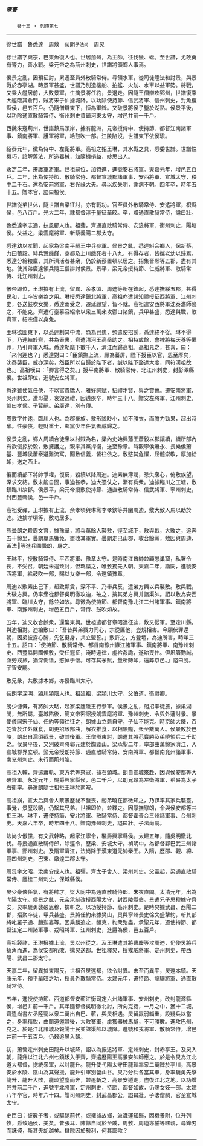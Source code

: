 

##### 陳書
　　`卷十三 ‧ 列傳第七`

* * *

徐世譜　魯悉達　周敷　荀朗`子法尚`　周炅

徐世譜字興宗，巴東魚復人也。世居荊州，為主帥，征伐蠻、蜒。至世譜，尤敢勇有膂力，善水戰。梁元帝之為荊州刺史，世譜將領鄉人事焉。

侯景之亂，因預征討，累遷至員外散騎常侍。尋領水軍，從司徒陸法和討景，與景戰於赤亭湖。時景軍甚盛，世譜乃別造樓船、拍艦、火舫、水車以益軍勢。將戰，又乘大艦居前，大敗景軍，生擒景將任約，景退走。因隨王僧辯攻郢州，世譜復乘大艦臨其倉門，賊將宋子仙據城降。以功除使持節、信武將軍、信州刺史，封魚復縣侯，邑五百戶。仍隨僧辯東下，恒為軍鋒。又破景將侯子鑒於湖熟。侯景平後，以功除通直散騎常侍、衡州刺史資鎮河東太守，增邑并前一千戶。

西魏來寇荊州，世譜鎮馬頭岸，據有龍洲，元帝授侍中、使持節、都督江南諸軍事、鎮南將軍、護軍將軍，給鼓吹一部。江陵陷沒，世譜東下依侯瑱。

紹泰元年，徵為侍中、左衛將軍。高祖之拒王琳，其水戰之具，悉委世譜。世譜性機巧，諳解舊法，所造器械，竝隨機損益，妙思出人。

永定二年，遷護軍將軍。世祖嗣位，加特進，進號安右將軍。天嘉元年，增邑五百戶。二年，出為使持節、散騎常侍、都督宣城郡諸軍事、安西將軍、宣城太守，秩中二千石。還為安前將軍、右光祿大夫。尋以疾失明，謝病不朝。四年卒，時年五十五。贈本官，謚曰桓侯。

世譜從弟世休，隨世譜自梁征討，亦有戰功。官至員外散騎常侍、安逺將軍，枳縣侯，邑八百戶。光大二年，隷都督淳于量征華皎。卒，贈通直散騎常侍，謚曰壯。

魯悉達字志通，扶風郿人也。祖斐，齊通直散騎常侍、安逺將軍、衡州刺史，陽塘侯。父益之，梁雲麾將軍、新蔡義陽二郡太守。

悉達幼以孝聞，起家為梁南平嗣王中兵參軍。侯景之亂，悉達糾合鄉人，保新蔡，力田蓄穀。時兵荒饑饉，京都及上川餓死者十八九，有得存者，皆攜老幼以歸焉。悉達分給粮廩，其所濟活者甚衆，仍於新蔡置頓以居之。招集晉熈等五郡，盡有其地。使其弟廣達領兵隨王僧辯討侯景。景平，梁元帝授持節、仁威將軍、散騎常侍、北江州刺史。

敬帝即位，王琳據有上流，留異、余孝頃、周迪等所在鋒起，悉達撫綏五郡，甚得民和，士卒皆樂為之用。琳授悉達鎮北將軍，高祖亦遣趙知禮授征西將軍、江州刺史，各送鼓吹女樂，悉達兩受之，遷延顧望，皆不就。高祖遣安西將軍沈泰潛師襲之，不能克。齊遣行臺慕容紹宗以衆三萬來攻鬱口諸鎮，兵甲甚盛，悉達與戰，敗齊軍，紹宗僅以身免。

王琳欲圖東下，以悉達制其中流，恐為己患，頻遣使招誘，悉達終不從。琳不得下，乃連結於齊，共為表裏，齊遣清河王高岳助之。相持歲餘，會裨將梅天養等懼罪，乃引齊軍入城。悉達勒麾下數千人，濟江而歸高祖。高祖見之，甚喜，曰：「來何遲也？」悉達對曰：「臣鎮撫上流，願為蕃屏，陛下授臣以官，恩至厚矣，沈泰襲臣，威亦深矣，然臣所以自歸於陛下者，誠以陛下豁達大度，同符漢祖故也。」高祖嘆曰：「卿言得之矣。」授平南將軍、散騎常侍、北江州刺史，封彭澤縣侯。世祖即位，進號安左將軍。

悉達雖仗氣任俠，不以富貴驕人，雅好詞賦，招禮才賢，與之賞會。遷安南將軍、吳州刺史。遭母憂，哀毀過禮，因遘疾卒，時年三十八。贈安左將軍、江州刺史，謚曰孝侯。子覽嗣。弟廣達，別有傳。

周敷字仲逺，臨川人也。為郡豪族。敷形貌眇小，如不勝衣，而膽力勁果，超出時輩。性豪俠，輕財重士，鄉黨少年任氣者咸歸之。

侯景之亂，鄉人周續合徒衆以討賊為名，梁內史始興藩王蕭毅以郡讓續，續所部內有欲侵掠於毅，敷擁護之，親率其黨捍衛，送至豫章。時觀寧侯蕭永、長樂侯蕭基、豐城侯蕭泰避難流寓，聞敷信義，皆往依之。敷愍其危懼，屈體崇敬，厚加給卹，送之西上。

俄而續部下將帥爭權，復反，殺續以降周迪。迪素無簿閥，恐失衆心，倚敷族望，深求交結。敷未能自固，事迪甚恭，迪大憑仗之，漸有兵衆。迪據臨川之工塘，敷鎮臨川故郡。侯景平，梁元帝授敷使持節、通直散騎常侍、信武將軍、寧州刺史，封西豐縣侯，邑一千戶。

高祖受禪，王琳據有上流，余孝頃與琳黨李孝欽等共圍周迪，敷大致人馬以助於迪。迪擒孝頃等，敷功居多。

熊曇朗之殺周文育，據豫章，將兵萬餘人襲敷，徑至城下，敷與戰，大敗之，追奔五十餘里，曇朗單馬獲免，盡收其軍實。曇朗走巴山郡，收合餘黨，敷因與周迪、黃法𣰋等進兵圍曇朗，屠之。

王琳平，授散騎常侍、平西將軍、豫章太守。是時南江酋帥竝顧戀巢窟，私署令長，不受召，朝廷未遑致討，但羈縻之，唯敷獨先入朝。天嘉二年，詣闕，進號安西將軍，給鼓吹一部，賜以女樂一部，令還鎮豫章。

周迪以敷素出己下，超致顯貴，深不平、乃舉兵反，遣弟方興以兵襲敷。敷與戰，大破方興。仍率衆從都督吳明徹攻迪，破之，擒其弟方興并諸渠帥。詔以敷為安西將軍、臨川太守，餘並如故。尋徵為使持節、都督南豫北江二州諸軍事、鎮南將軍、南豫州刺史，增邑五百戶，常侍、鼔吹如故。

五年，迪又收合餘衆，還襲東興。世祖遣都督章昭達征迪，敷又從軍。至定川縣，與迪相對。迪紿敷曰：「吾昔與弟戮力同心，宗從匪他，豈規相害。今願伏罪還朝，因弟披露心腑，先乞挺身，共立盟誓。」敷許之，方登壇，為迪所害，時年三十五。詔曰：「使持節、散騎常侍、都督南豫州緣江諸軍事、鎮南將軍、南豫州刺史、西豐縣開國侯敷，受任遐征，淹時違律，虛衿姦詭，遂貽喪什。但夙箸勤誠，亟勞戎旅，猶深惻愴，愍悼于懷。可存其茅賦，量所賻卹，還葬京邑。」謚曰脫。子智安嗣。

敷兄彖，共敷據本鄉，亦授臨川太守。

荀朗字深明，潁川潁陰人也。祖延祖，梁潁川太守，父伯道，衛尉卿。

朗少慷慨，有將帥大略，起家梁廬陵王行參軍。侯景之亂，朗招率徒旅，據巢湖閒，無所屬。臺城陷後，簡文帝密詔授朗雲麾將軍、豫州刺史，令與外藩討景。景使儀同宋子仙、任約等頻往征之，朗據山立砦自守，子仙不能克。時京師大饑，百姓皆於江外就食，朗更招致部曲，解衣推食，以相賑贍，衆至數萬人。侯景敗於巴陵，朗出自濡須截景，破其後軍。王僧辯東討，朗遣其將范寶勝及弟曉領兵二千助之。侯景平後，又別破齊將郭元建於踟躕山。梁承聖二年，率部曲萬餘家濟江，入宣城郡界立頓。梁元帝授朗持節、通直散騎常侍、安南將軍、都督南兖州諸軍事、南兖州刺史。未行而荊州陷。

高祖入輔，齊遣蕭軌、東方老等來寇，據石頭城。朗自宣城來赴，因與侯安都等大破齊軍。永定元年，賜爵興寧縣侯，邑二千戶，以朗兄昂為左衛將軍，弟晷為太子右衛率。尋遣朗隨世祖拒王琳於南皖。

高祖崩，宣太后與舍人蔡景歷祕不發喪，朗弟曉在都微知之，乃謀率其家兵襲臺。事覺，景歷殺曉，仍繫其兄弟。世祖即位，竝釋之。因厚撫慰朗，令與侯安都等共拒王琳。琳平，遷使持節、安北將軍、散騎常侍、都督霍晉合三州諸軍事、合州刺史。天嘉六年卒，時年四十八。贈南豫州刺史，謚曰壯。子法尚嗣。

法尚少俶儻，有文武幹略，起家江寧令，襲爵興寧縣侯。太建五年，隨吳明徹北伐。尋授通直散騎侍郎，除涇令，歷梁、安城太守。禎明中，為都督郢巴武三州諸軍事、郢州刺史。及隋軍濟江，法尚降于漢東道元帥秦王。入隋，歷邵、觀、綿、豐四州刺史，巴東、燉煌二郡太守。

周炅字文昭，汝南安成人也。祖彊，齊太子舍人、梁州刺史。父靈起，梁通直散騎常侍、廬桂二州刺史，保城縣侯。

炅少豪俠任氣，有將帥才。梁大同中為通直散騎侍郎、朱衣直閤。太清元年，出為弋陽太守。侯景之亂，元帝承制改授西陽太守，封西陵縣伯。景遣兄子思穆據守齊安，炅率驍勇襲破思穆，擒斬之。以功授持節、高州刺史。是時炅據武昌、西陽二郡，招聚卒徒，甲兵甚盛。景將任約來據樊山，炅與寧州長史徐文盛擊約，斬其部將叱羅子通、趙迦婁等。因乘勝追之，頻克，約衆殆盡。承聖元年，遷使持節、都督江定二州諸軍事、戎昭將軍、江州刺史，進爵為侯，邑五百戶。

高祖踐祚，王琳擁據上流，炅以州從之。及王琳遣其將曹慶等攻周迪，仍使炅將兵掎角而進，為侯安都所敗，擒炅送都。世祖釋炅，授戎威將軍、定州刺史，帶西陽、武昌二郡太守。

天嘉二年，留異據東陽反，世祖召炅還都，欲令討異。未至而異平，炅還本鎮。天康元年，預平華皎之功，授員外散騎常侍。太建元年，遷持節、龍驤將軍、通直散騎常侍。

五年，進授使持節、西道都督安蘄江衡司定六州諸軍事、安州刺史，改封龍源縣侯，增邑并前一千戶。其年隨都督吳明徹北討，所向克捷，一月之中，獲十二城。齊遣尚書左丞陸騫以衆二萬出自巴、蘄，與炅相遇。炅留羸弱輜重，設疑兵以當之，身率精銳，由閒道邀其後，大敗騫軍，虜獲器械馬驢，不可勝數。進攻巴州，克之。於是江北諸城及榖陽士民並誅渠帥以城降。進號和戎將軍、散騎常侍，增邑并前一千五百戶。仍敕追炅入朝。

初，蕭𧦴定州刺史田龍升以城降，詔以為振逺將軍、定州刺史，封赤亭王。及炅入朝，龍升以江北六州七鎮叛入于齊，齊遣歷陽王高景安帥師應之。於是令炅為江北道大都督，揔統衆軍，以討龍升。龍升使弋陽太守田龍琰率衆二萬陣於亭川，高景安於水陵、陰山為其聲援，龍升引軍別營山谷。炅乃分兵各當其軍，身率驍勇先擊龍升，龍升大敗，龍琰望塵而奔，竝追斬之，高景安遁走，盡復江北之地。以功增邑并前二千戶，進號平北將軍，定州刺史，持節、都督如故，仍賜女妓一部。太建八年卒官，時年六十四。贈司州刺史，封武昌郡公，謚曰壯。子法僧嗣，官至宣城太守。

史臣曰：彼數子者，或驅馳前代，或擁據故鄉，竝識運知歸，因機景附，位升列牧，爵致通侯，美矣。昔張耳、陳餘自同於至戚，周敷、周迪亦誓等暱親，尋鋒刃而誅殘，斯甚夫胡越矣。讎隙因於勢利，何其鄙歟？

* * *

